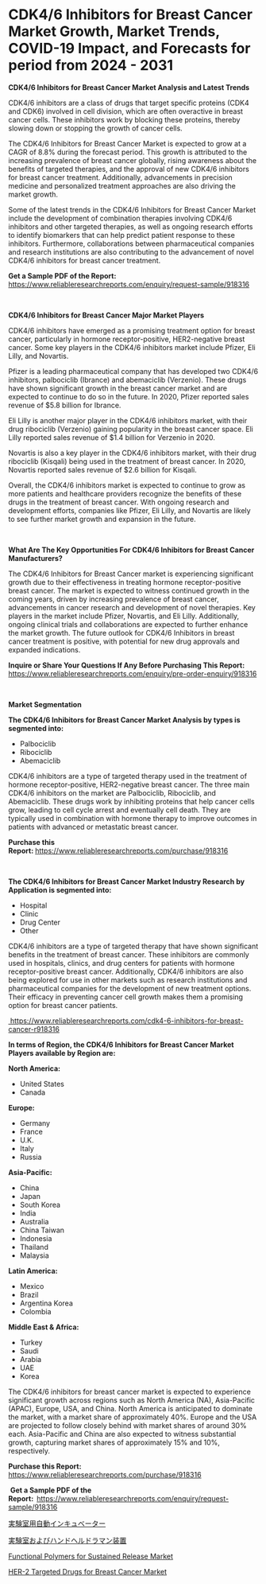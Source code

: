 <p><h1>CDK4/6 Inhibitors for Breast Cancer Market Growth, Market Trends, COVID-19 Impact, and Forecasts for period from 2024 - 2031</h1></p><p><strong>CDK4/6 Inhibitors for Breast Cancer Market Analysis and Latest Trends</strong></p>
<p><p>CDK4/6 inhibitors are a class of drugs that target specific proteins (CDK4 and CDK6) involved in cell division, which are often overactive in breast cancer cells. These inhibitors work by blocking these proteins, thereby slowing down or stopping the growth of cancer cells.</p><p>The CDK4/6 Inhibitors for Breast Cancer Market is expected to grow at a CAGR of 8.8% during the forecast period. This growth is attributed to the increasing prevalence of breast cancer globally, rising awareness about the benefits of targeted therapies, and the approval of new CDK4/6 inhibitors for breast cancer treatment. Additionally, advancements in precision medicine and personalized treatment approaches are also driving the market growth.</p><p>Some of the latest trends in the CDK4/6 Inhibitors for Breast Cancer Market include the development of combination therapies involving CDK4/6 inhibitors and other targeted therapies, as well as ongoing research efforts to identify biomarkers that can help predict patient response to these inhibitors. Furthermore, collaborations between pharmaceutical companies and research institutions are also contributing to the advancement of novel CDK4/6 inhibitors for breast cancer treatment.</p></p>
<p><strong>Get a Sample PDF of the Report:&nbsp;</strong> <a href="https://www.reliableresearchreports.com/enquiry/request-sample/918316">https://www.reliableresearchreports.com/enquiry/request-sample/918316</a></p>
<p>&nbsp;</p>
<p><strong>CDK4/6 Inhibitors for Breast Cancer Major Market Players</strong></p>
<p><p>CDK4/6 inhibitors have emerged as a promising treatment option for breast cancer, particularly in hormone receptor-positive, HER2-negative breast cancer. Some key players in the CDK4/6 inhibitors market include Pfizer, Eli Lilly, and Novartis.</p><p>Pfizer is a leading pharmaceutical company that has developed two CDK4/6 inhibitors, palbociclib (Ibrance) and abemaciclib (Verzenio). These drugs have shown significant growth in the breast cancer market and are expected to continue to do so in the future. In 2020, Pfizer reported sales revenue of $5.8 billion for Ibrance.</p><p>Eli Lilly is another major player in the CDK4/6 inhibitors market, with their drug ribociclib (Verzenio) gaining popularity in the breast cancer space. Eli Lilly reported sales revenue of $1.4 billion for Verzenio in 2020.</p><p>Novartis is also a key player in the CDK4/6 inhibitors market, with their drug ribociclib (Kisqali) being used in the treatment of breast cancer. In 2020, Novartis reported sales revenue of $2.6 billion for Kisqali.</p><p>Overall, the CDK4/6 inhibitors market is expected to continue to grow as more patients and healthcare providers recognize the benefits of these drugs in the treatment of breast cancer. With ongoing research and development efforts, companies like Pfizer, Eli Lilly, and Novartis are likely to see further market growth and expansion in the future.</p></p>
<p>&nbsp;</p>
<p><strong>What Are The Key Opportunities For CDK4/6 Inhibitors for Breast Cancer Manufacturers?</strong></p>
<p><p>The CDK4/6 Inhibitors for Breast Cancer market is experiencing significant growth due to their effectiveness in treating hormone receptor-positive breast cancer. The market is expected to witness continued growth in the coming years, driven by increasing prevalence of breast cancer, advancements in cancer research and development of novel therapies. Key players in the market include Pfizer, Novartis, and Eli Lilly. Additionally, ongoing clinical trials and collaborations are expected to further enhance the market growth. The future outlook for CDK4/6 Inhibitors in breast cancer treatment is positive, with potential for new drug approvals and expanded indications.</p></p>
<p><strong>Inquire or Share Your Questions If Any Before Purchasing This Report:</strong> <a href="https://www.reliableresearchreports.com/enquiry/pre-order-enquiry/918316">https://www.reliableresearchreports.com/enquiry/pre-order-enquiry/918316</a></p>
<p>&nbsp;</p>
<p><strong>Market Segmentation</strong></p>
<p><strong>The CDK4/6 Inhibitors for Breast Cancer Market Analysis by types is segmented into:</strong></p>
<p><ul><li>Palbociclib</li><li>Ribociclib</li><li>Abemaciclib</li></ul></p>
<p><p>CDK4/6 inhibitors are a type of targeted therapy used in the treatment of hormone receptor-positive, HER2-negative breast cancer. The three main CDK4/6 inhibitors on the market are Palbociclib, Ribociclib, and Abemaciclib. These drugs work by inhibiting proteins that help cancer cells grow, leading to cell cycle arrest and eventually cell death. They are typically used in combination with hormone therapy to improve outcomes in patients with advanced or metastatic breast cancer.</p></p>
<p><strong>Purchase this Report:&nbsp;</strong><a href="https://www.reliableresearchreports.com/purchase/918316">https://www.reliableresearchreports.com/purchase/918316</a></p>
<p>&nbsp;</p>
<p><strong>The CDK4/6 Inhibitors for Breast Cancer Market Industry Research by Application is segmented into:</strong></p>
<p><ul><li>Hospital</li><li>Clinic</li><li>Drug Center</li><li>Other</li></ul></p>
<p><p>CDK4/6 inhibitors are a type of targeted therapy that have shown significant benefits in the treatment of breast cancer. These inhibitors are commonly used in hospitals, clinics, and drug centers for patients with hormone receptor-positive breast cancer. Additionally, CDK4/6 inhibitors are also being explored for use in other markets such as research institutions and pharmaceutical companies for the development of new treatment options. Their efficacy in preventing cancer cell growth makes them a promising option for breast cancer patients.</p></p>
<p><a href="https://www.reliableresearchreports.com/cdk4-6-inhibitors-for-breast-cancer-r918316">&nbsp;https://www.reliableresearchreports.com/cdk4-6-inhibitors-for-breast-cancer-r918316</a></p>
<p><strong>In terms of Region, the CDK4/6 Inhibitors for Breast Cancer Market Players available by Region are:</strong></p>
<p>
    <p> <strong> North America: </strong>
        <ul>
            <li>United States</li>
            <li>Canada</li>
        </ul>
        </p> 
    <p> <strong> Europe: </strong>
        <ul>
            <li>Germany</li>
            <li>France</li>
            <li>U.K.</li>
            <li>Italy</li>
            <li>Russia</li>
        </ul>
        </p> 
    <p> <strong> Asia-Pacific: </strong>
        <ul>
            <li>China</li>
            <li>Japan</li>
            <li>South Korea</li>
            <li>India</li>
            <li>Australia</li>
            <li>China Taiwan</li>
            <li>Indonesia</li>
            <li>Thailand</li>
            <li>Malaysia</li>
        </ul>
        </p> 
    <p> <strong> Latin America: </strong>
        <ul>
            <li>Mexico</li>
            <li>Brazil</li>
            <li>Argentina Korea</li>
            <li>Colombia</li>
        </ul>
        </p> 
    <p> <strong> Middle East & Africa: </strong>
        <ul>
            <li>Turkey</li>
            <li>Saudi</li>
            <li>Arabia</li>
            <li>UAE</li>
            <li>Korea</li>
        </ul>
    </p>
    </p>
<p><p>The CDK4/6 inhibitors for breast cancer market is expected to experience significant growth across regions such as North America (NA), Asia-Pacific (APAC), Europe, USA, and China. North America is anticipated to dominate the market, with a market share of approximately 40%. Europe and the USA are projected to follow closely behind with market shares of around 30% each. Asia-Pacific and China are also expected to witness substantial growth, capturing market shares of approximately 15% and 10%, respectively.</p></p>
<p><strong>Purchase this Report: </strong><a href="https://www.reliableresearchreports.com/purchase/918316">https://www.reliableresearchreports.com/purchase/918316</a></p>
<p>&nbsp;<strong>Get a Sample PDF of the Report:&nbsp;&nbsp;</strong><a href="https://www.reliableresearchreports.com/enquiry/request-sample/918316">https://www.reliableresearchreports.com/enquiry/request-sample/918316</a></p>
<p><strong></strong></p>
<p><p><a href="https://github.com/laurenreichert/Market-Research-Report-List-1/blob/main/956321147431.md">実験室用自動インキュベーター</a></p><p><a href="https://github.com/vtbvgl20191192/Market-Research-Report-List-2/blob/main/146608447430.md">実験室およびハンドヘルドラマン装置</a></p><p><a href="https://issuu.com/reportprime-2/docs/functional-polymers-for-sustained-release-market-s">Functional Polymers for Sustained Release Market</a></p><p><a href="https://github.com/cameroneffertz/Market-Research-Report-List-1/blob/main/her-2-targeted-drugs-for-breast-cancer-market.md">HER-2 Targeted Drugs for Breast Cancer Market</a></p></p>